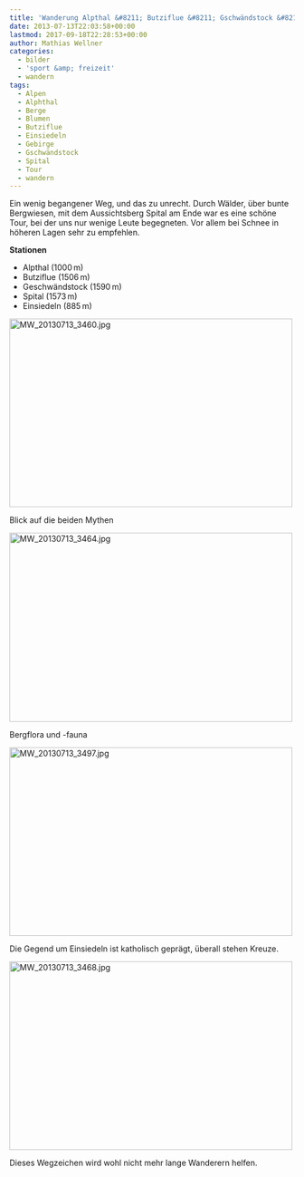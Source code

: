 ```yaml
---
title: 'Wanderung Alpthal &#8211; Butziflue &#8211; Gschwändstock &#8211; Spital &#8211; Einsiedeln'
date: 2013-07-13T22:03:58+00:00
lastmod: 2017-09-18T22:28:53+00:00
author: Mathias Wellner
categories:
  - bilder
  - 'sport &amp; freizeit'
  - wandern
tags:
  - Alpen
  - Alphthal
  - Berge
  - Blumen
  - Butziflue
  - Einsiedeln
  - Gebirge
  - Gschwändstock
  - Spital
  - Tour
  - wandern
---
```

Ein wenig begangener Weg, und das zu unrecht. Durch Wälder, über bunte Bergwiesen, mit dem Aussichtsberg Spital am Ende war es eine schöne Tour, bei der uns nur wenige Leute begegneten. Vor allem bei Schnee in höheren Lagen sehr zu empfehlen. 

**Stationen**

  * Alpthal (1000&thinsp;m)
  * Butziflue (1506&thinsp;m)
  * Geschwändstock (1590&thinsp;m)
  * Spital (1573&thinsp;m)
  * Einsiedeln (885&thinsp;m)

<div style="width: 510px" class="wp-caption aligncenter">
  <a href="http://www.flickr.com/photos/mwellner/9291941896/" title="MW_20130713_3460.jpg by mwellner, on Flickr"><img src="https://farm8.staticflickr.com/7444/9291941896_b7a0fe1261.jpg" width="500" height="333" alt="MW_20130713_3460.jpg" /></a>
  
  <p class="wp-caption-text">
    Blick auf die beiden Mythen<br />
  </p>
</div>

<div style="width: 510px" class="wp-caption aligncenter">
  <a href="http://www.flickr.com/photos/mwellner/9289167809/" title="MW_20130713_3464.jpg by mwellner, on Flickr"><img src="https://farm4.staticflickr.com/3671/9289167809_e6fc61bb13.jpg" width="500" height="334" alt="MW_20130713_3464.jpg" /></a>
  
  <p class="wp-caption-text">
    Bergflora und -fauna<br />
  </p>
</div>

<div style="width: 510px" class="wp-caption aligncenter">
  <a href="http://www.flickr.com/photos/mwellner/9289232319/" title="MW_20130713_3497.jpg by mwellner, on Flickr"><img src="https://farm4.staticflickr.com/3674/9289232319_8326762a7c.jpg" width="500" height="333" alt="MW_20130713_3497.jpg" /></a>
  
  <p class="wp-caption-text">
    Die Gegend um Einsiedeln ist katholisch geprägt, überall stehen Kreuze.<br />
  </p>
</div>

<div style="width: 510px" class="wp-caption aligncenter">
  <a href="http://www.flickr.com/photos/mwellner/9289178577/" title="MW_20130713_3468.jpg by mwellner, on Flickr"><img src="https://farm8.staticflickr.com/7415/9289178577_1e30596950.jpg" width="500" height="333" alt="MW_20130713_3468.jpg" /></a>
  
  <p class="wp-caption-text">
    Dieses Wegzeichen wird wohl nicht mehr lange Wanderern helfen.<br />
  </p>
</div>